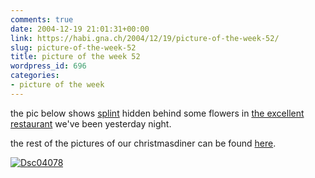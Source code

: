 ```yaml
---
comments: true
date: 2004-12-19 21:01:31+00:00
link: https://habi.gna.ch/2004/12/19/picture-of-the-week-52/
slug: picture-of-the-week-52
title: picture of the week 52
wordpress_id: 696
categories:
- picture of the week
---
```



the pic below shows [splint](http://splint.ch/) hidden behind some flowers in [the excellent restaurant](http://www.mahamaya.ch/) we've been yesterday night.
  
the rest of the pictures of our christmasdiner can be found [here](https://habi.gna.ch/pics/Weihnachtsessen04/).



[![Dsc04078](https://habi.gna.ch/blog/images/DSC04078-tm.jpg)](https://habi.gna.ch/blog/images/DSC04078.jpg)


